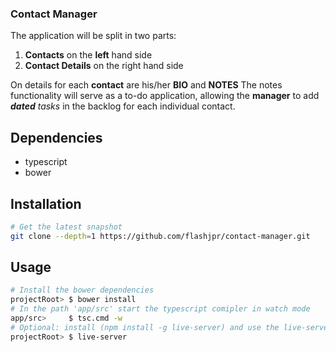 ### Contact Manager

The application will be split in two parts:

1. **Contacts** on the **left** hand side
2. **Contact Details** on the right hand side

On details for each **contact** are his/her **BIO** and **NOTES**
The notes functionality will serve as a to-do application, allowing the **manager** to add ***dated*** *tasks* in the backlog for each individual contact.

## Dependencies

-  typescript
-  bower

## Installation

```bash
# Get the latest snapshot
git clone --depth=1 https://github.com/flashjpr/contact-manager.git

```

## Usage
```bash
# Install the bower dependencies
projectRoot> $ bower install
# In the path 'app/src' start the typescript comipler in watch mode
app/src>     $ tsc.cmd -w
# Optional: install (npm install -g live-server) and use the live-server package so you don' t have to refresh the page in the browser anymore
projectRoot> $ live-server
```